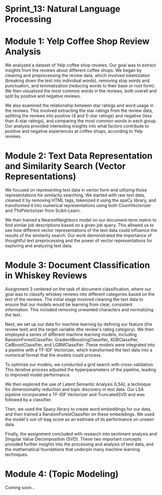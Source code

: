 # Sprint_13: Natural Language Processing

# Module 1: Yelp Coffee Shop Review Analysis
We analyzed a dataset of Yelp coffee shop reviews. Our goal was to extract insights from the reviews about different coffee shops. We began by cleaning and preprocessing the review data, which involved tokenization (breaking down the text into individual words), removing stop words and punctuation, and lemmatization (reducing words to their base or root form). We then visualized the most common words in the reviews, both overall and split by positive and negative reviews.

We also examined the relationship between star ratings and word usage in the reviews. This involved extracting the star ratings from the review data, splitting the reviews into positive (4 and 5-star ratings) and negative (less than 4-star ratings), and comparing the most common words in each group. Our analysis provided interesting insights into what factors contribute to positive and negative experiences at coffee shops, according to Yelp reviews.

# Module 2: Text Data Representation and Similarity Search (Vector Representations)
We focused on representing text data in vector form and utilizing those representations for similarity searching. We started with raw text data, cleaned it by removing HTML tags, tokenized it using the spaCy library, and transformed it into numerical representations using both CountVectorizer and TfidfVectorizer from Scikit-Learn.

We then trained a NearestNeighbors model on our document-term matrix to find similar job descriptions based on a given job query. This allowed us to see how different vector representations of the text data could influence the results of the similarity search. Our work demonstrated the importance of thoughtful text preprocessing and the power of vector representations for exploring and analyzing text data.

# Module 3: Document Classification in Whiskey Reviews
Assignment 3 centered on the task of document classification, where our goal was to classify whiskey reviews into different categories based on the text of the reviews. The initial stage involved cleaning the text data to ensure that our models would be learning from clear, consistent information. This included removing unwanted characters and normalizing the text.

Next, we set up our data for machine learning by defining our feature (the review text) and the target variable (the review's rating category). We then employed a series of different machine learning models, including RandomForestClassifier, GradientBoostingClassifier, XGBClassifier, CatBoostClassifier, and LGBMClassifier. These models were integrated into a pipeline with a TF-IDF Vectorizer, which transformed the text data into a numerical format that the models could process.

To optimize our models, we conducted a grid search with cross-validation. This iterative process adjusted the hyperparameters of the pipeline, leading to improved model performance.

We then explored the use of Latent Semantic Analysis (LSA), a technique for dimensionality reduction and topic discovery in text data. Our LSA pipeline incorporated a TF-IDF Vectorizer and TruncatedSVD and was followed by a classifier.

Then, we used the Spacy library to create word embeddings for our data, and then trained a RandomForestClassifier on these embeddings. We used the model's out-of-bag score as an estimate of its performance on unseen data.

Finally, the assignment concluded with research into sentiment analysis and Singular Value Decomposition (SVD). These two important concepts provided further insights into the processing and analysis of text data, and the mathematical foundations that underpin many machine learning techniques.

# Module 4: (Topic Modeling)
Coming soon...
